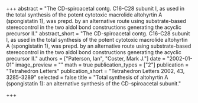 +++
abstract = "The CD-spiroacetal contg. C16-C28 subunit I, as used in the total synthesis of the potent cytotoxic macrolide altohyrtin A (spongistatin 1), was prepd. by an alternative route using substrate-based stereocontrol in the two aldol bond constructions generating the acyclic precursor II."
abstract_short = "The CD-spiroacetal contg. C16-C28 subunit I, as used in the total synthesis of the potent cytotoxic macrolide altohyrtin A (spongistatin 1), was prepd. by an alternative route using substrate-based stereocontrol in the two aldol bond constructions generating the acyclic precursor II."
authors = ["Paterson, Ian", "Coster, Mark J."]
date = "2002-01-01"
image_preview = ""
math = true
publication_types = ["2"]
publication = "Tetrahedron Letters"
publication_short = "Tetrahedron Letters 2002, 43, 3285-3289"
selected = false
title = "Total synthesis of altohyrtin A (spongistatin 1): an alternative synthesis of the CD-spiroacetal subunit."


+++